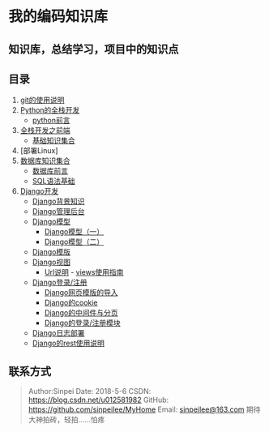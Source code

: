 # 我的编码知识库
知识库，总结学习，项目中的知识点
-----
## 目录
1. [git的使用说明](Git/git.md)
2. [Python的全栈开发](Python)
   - [python前言](Python/Python前言.md)
3. [全栈开发之前端](website_front-end)
   - [基础知识集合](website_front-end/web_basic.md)
4. [部署Linux]
5. [数据库知识集合](sql)
   - [数据库前言](sql/sql_info.md)
   - [SQL语法基础](sql/sql)
6. [Django开发](Django)
   - [Django背景知识](Django/Django_bg.md)
   - [Django管理后台](Django/Django_admin.md)
   - [Django模型](Django/Django_models)
   		- [Django模型（一）](Django/Django_models/models1.md)
   		- [Django模型（二）](Django/Django_models/models2.md)
   - [Django模版](Django/Django_templates.md)
   - [Django视图](Django/Django_views)
   		- [Url说明](Django/Django_views/Django_urls.md)
         - [views使用指南](Django/Django_views/Django_views.md)
   - [Django登录/注册](Django/Django_login)
   		- [Django网页模版的导入](Django/Django_login/Django_html.md)
   		- [Django的cookie](Django/Django_login/Django_coo_ses.md)
   		- [Django的中间件与分页](Django/Django_login/Django_plug.md)
   		- [Django的登录/注册模块](Django/Django_login/Django_login.md)
   - [Django日志部署](Django/Django_log.md)
   - [Django的rest使用说明](Django/Django_rest.md)


## 联系方式
>Author:Sinpei 
>Date: 2018-5-6
>CSDN: https://blog.csdn.net/u012581982
>GitHub: https://github.com/sinpeilee/MyHome
>Email: sinpeilee@163.com 
>期待大神拍砖，轻拍……怕疼